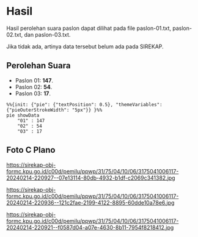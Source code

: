 # Hasil

Hasil perolehan suara paslon dapat dilihat pada file paslon-01.txt, paslon-02.txt, dan paslon-03.txt.

Jika tidak ada, artinya data tersebut belum ada pada SIREKAP.

## Perolehan Suara

 * Paslon 01: **147**.
 * Paslon 02: **54**.
 * Paslon 03: **17**.

```mermaid
%%{init: {"pie": {"textPosition": 0.5}, "themeVariables": {"pieOuterStrokeWidth": "5px"}} }%%
pie showData
    "01" : 147
    "02" : 54
    "03" : 17
```
## Foto C Plano

https://sirekap-obj-formc.kpu.go.id/c00d/pemilu/ppwp/31/75/04/10/06/3175041006117-20240214-220927--07e13114-80db-4932-b1df-c2069c341382.jpg

https://sirekap-obj-formc.kpu.go.id/c00d/pemilu/ppwp/31/75/04/10/06/3175041006117-20240214-220936--121c2fae-2199-4122-8895-60dde10a78e6.jpg

https://sirekap-obj-formc.kpu.go.id/c00d/pemilu/ppwp/31/75/04/10/06/3175041006117-20240214-220921--f0587d04-a07e-4630-8b11-7954f8218412.jpg
